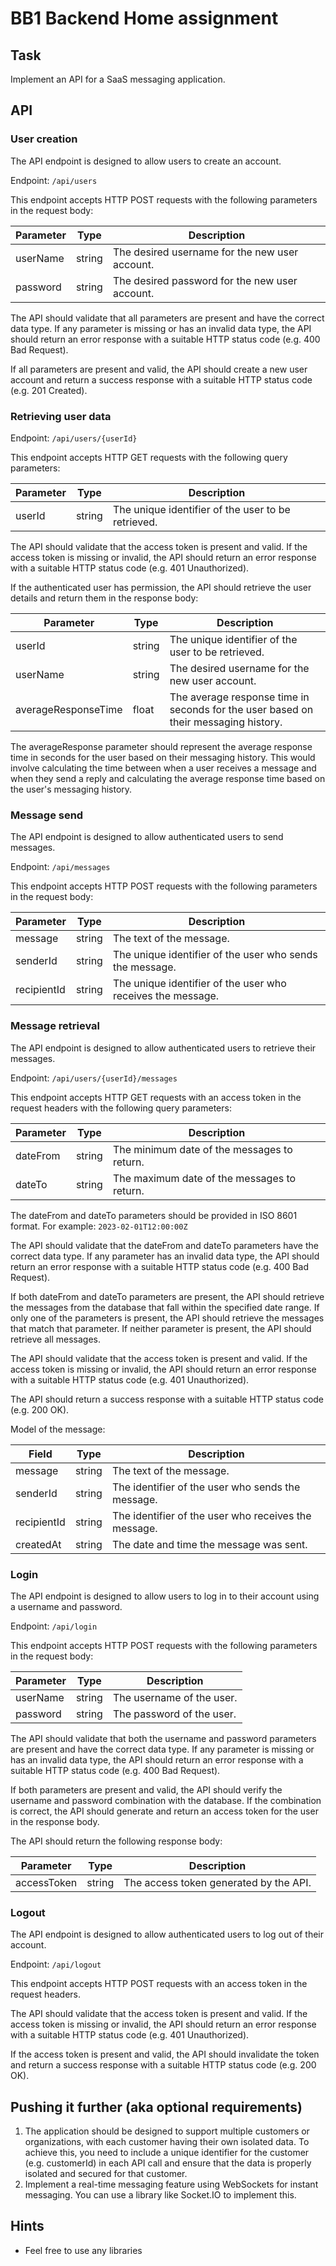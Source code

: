 # BB1 Backend Home assignment

## Task
Implement an API for a SaaS messaging application.

## API

### User creation
The API endpoint is designed to allow users to create an account.

Endpoint: `/api/users`

This endpoint accepts HTTP POST requests with the following parameters in the request body:

| Parameter | Type   | Description                                    |
|-----------|--------|------------------------------------------------|
| userName  | string | The desired username for the new user account. |
| password  | string | The desired password for the new user account. |

The API should validate that all parameters are present and have the correct data type. If any parameter is missing or has an invalid data type, the API should return an error response with a suitable HTTP status code (e.g. 400 Bad Request).

If all parameters are present and valid, the API should create a new user account and return a success response with a suitable HTTP status code (e.g. 201 Created).

### Retrieving user data

Endpoint: `/api/users/{userId}`

This endpoint accepts HTTP GET requests with the following query parameters:

| Parameter | Type   | Description                                        |
|-----------|--------|----------------------------------------------------|
| userId    | string | The unique identifier of the user to be retrieved. |

The API should validate that the access token is present and valid. If the access token is missing or invalid, the API should return an error response with a suitable HTTP status code (e.g. 401 Unauthorized).

If the authenticated user has permission, the API should retrieve the user details and return them in the response body:

| Parameter           | Type   | Description                                                                         |
|---------------------|--------|-------------------------------------------------------------------------------------|
| userId              | string | The unique identifier of the user to be retrieved.                                  |
| userName            | string | The desired username for the new user account.                                      |
| averageResponseTime | float  | The average response time in seconds for the user based on their messaging history. |

The averageResponse parameter should represent the average response time in seconds for the user based on their messaging history. This would involve calculating the time between when a user receives a message and when they send a reply and calculating the average response time based on the user's messaging history.


### Message send

The API endpoint is designed to allow authenticated users to send messages.

Endpoint: `/api/messages`

This endpoint accepts HTTP POST requests with the following parameters in the request body:

| Parameter   | Type   | Description                                                 |
|-------------|--------|-------------------------------------------------------------|
| message     | string | The text of the message.                                    |
| senderId    | string | The unique identifier of the user who sends the message.    |
| recipientId | string | The unique identifier of the user who receives the message. |

### Message retrieval

The API endpoint is designed to allow authenticated users to retrieve their messages.

Endpoint: `/api/users/{userId}/messages`

This endpoint accepts HTTP GET requests with an access token in the request headers with the following query parameters:

| Parameter | Type   | Description                                 |
|-----------|--------|---------------------------------------------|
| dateFrom  | string | The minimum date of the messages to return. |
| dateTo    | string | The maximum date of the messages to return. |

The dateFrom and dateTo parameters should be provided in ISO 8601 format. For example: `2023-02-01T12:00:00Z`

The API should validate that the dateFrom and dateTo parameters have the correct data type. If any parameter has an invalid data type, the API should return an error response with a suitable HTTP status code (e.g. 400 Bad Request).

If both dateFrom and dateTo parameters are present, the API should retrieve the messages from the database that fall within the specified date range. If only one of the parameters is present, the API should retrieve the messages that match that parameter. If neither parameter is present, the API should retrieve all messages.

The API should validate that the access token is present and valid. If the access token is missing or invalid, the API should return an error response with a suitable HTTP status code (e.g. 401 Unauthorized).

The API should return a success response with a suitable HTTP status code (e.g. 200 OK).

Model of the message:

| Field       | Type   | Description                                          |
|-------------|--------|------------------------------------------------------|
| message     | string | The text of the message.                             |
| senderId    | string | The identifier of the user who sends the message.    |
| recipientId | string | The identifier of the user who receives the message. |
| createdAt   | string | The date and time the message was sent.              |

### Login

The API endpoint is designed to allow users to log in to their account using a username and password.

Endpoint: `/api/login`

This endpoint accepts HTTP POST requests with the following parameters in the request body:

| Parameter | Type   | Description               |
|-----------|--------|---------------------------|
| userName  | string | The username of the user. |
| password  | string | The password of the user. |

The API should validate that both the username and password parameters are present and have the correct data type. If any parameter is missing or has an invalid data type, the API should return an error response with a suitable HTTP status code (e.g. 400 Bad Request).

If both parameters are present and valid, the API should verify the username and password combination with the database. If the combination is correct, the API should generate and return an access token for the user in the response body.

The API should return the following response body:

| Parameter   | Type   | Description                            |
|-------------|--------|----------------------------------------|
| accessToken | string | The access token generated by the API. |

### Logout

The API endpoint is designed to allow authenticated users to log out of their account.

Endpoint: `/api/logout`

This endpoint accepts HTTP POST requests with an access token in the request headers.

The API should validate that the access token is present and valid. If the access token is missing or invalid, the API should return an error response with a suitable HTTP status code (e.g. 401 Unauthorized).

If the access token is present and valid, the API should invalidate the token and return a success response with a suitable HTTP status code (e.g. 200 OK).


## Pushing it further (aka optional requirements)
1. The application should be designed to support multiple customers or organizations, with each customer having their own isolated data. To achieve this, you need to include a unique identifier for the customer (e.g. customerId) in each API call and ensure that the data is properly isolated and secured for that customer.
2. Implement a real-time messaging feature using WebSockets for instant messaging. You can use a library like Socket.IO to implement this.

## Hints
* Feel free to use any libraries